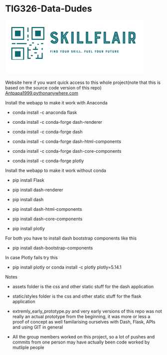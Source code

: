 # TIG326-Data-Dudes

![alt text](/assets/img/skillflair.PNG)

Website here if you want quick access to this whole project(note that this is based on the source code version of this repo)
[Antpapa1999.pythonanywhere.com](https://antpapa1999.pythonanywhere.com/)

Install the webapp to make it work with Anaconda

* conda install -c anaconda flask

* conda install -c conda-forge dash-renderer 

* conda install -c conda-forge dash 

* conda install -c conda-forge dash-html-components 

* conda install -c conda-forge dash-core-components

* conda install -c conda-forge plotly

Install the webapp to make it work without conda

* pip install Flask

* pip install dash-renderer

* pip install dash  

* pip install dash-html-components 

* pip install dash-core-components

* pip install plotly

For both you have to install dash bootstrap components like this

* pip install dash-bootstrap-components

In case Plotly fails try this

* pip install plotly or conda install -c plotly plotly=5.14.1

Notes

* assets folder is the css and other static stuff for the dash application

* static/styles folder is the css and other static stuff for the flask application

* extremly_early_prototype.py and very early versions of this repo was not really an actual prototype from the beginning, it was more or less a proof of concept as well familarising ourselves with Dash, Flask, APIs and using GIT in general

* All the group members worked on this project, so a lot of pushes and commits from one person may have actually been code worked by mutliple people

